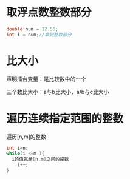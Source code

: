 # 取浮点数整数部分

```c
double num = 12.56;
int i = num;//拿到整数部分
```

# 比大小

声明擂台变量：是比较数中的一个

三个数比大小：a与b比大小，a/b与c比大小

# 遍历连续指定范围的整数

遍历[n,m]的整数

```c
int i=n;
while(i <=m ){
  i的值就是[n,m]之间的整数
    i++;
}
```

